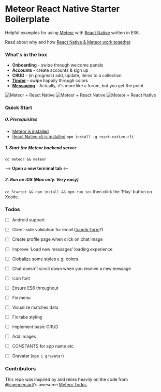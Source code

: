 # Meteor React Native Starter Boilerplate
Helpful examples for using [Meteor](http://meteor.com) with [React Native](https://facebook.github.io/react-native/) written in ES6.

Read about why and how [React Native & Meteor work together](https://github.com/meteor-factory/awesome-react-native-meteor/).

### What's in the box
* **Onboarding** - swipe through welcome panels
* **Accounts** - create accounts & sign up
* **CRUD** - (in progress) add, update, items to a collection
* [**Tinder**](https://github.com/meteor-factory/react-native-tinder-swipe-cards) - swipe happily through colors
* [**Messaging**](https://github.com/FaridSafi/react-native-gifted-messenger/) - Actually, it's more like a forum, but you get the point

![Meteor + React Native](https://raw.githubusercontent.com/meteor-factory/react-native-meteor-starter/develop/screenshots/react-native-meteor-starter-1.gif)
![Meteor + React Native](https://raw.githubusercontent.com/meteor-factory/react-native-meteor-starter/develop/screenshots/react-native-meteor-starter-2.gif)
![Meteor + React Native](https://raw.githubusercontent.com/meteor-factory/react-native-meteor-starter/develop/screenshots/react-native-meteor-starter-3.gif)

### Quick Start
##### 0. Prerequisites
* [Meteor is installed](https://www.meteor.com/install)
* [React Native cli is installed](https://facebook.github.io/react-native/docs/getting-started.html#content) `npm install -g react-native-cli`

##### 1. Start the Meteor backend server
`cd meteor && meteor`

--> **Open a new terminal tab**  <--
##### 2. Run on iOS (Mac only. Very easy)
`cd Starter && npm install && npm run ios` then click the 'Play' button on Xcode.

### Todos
- [ ] Android support
- [ ] Client-side validation for email ([tcomb-form](https://github.com/gcanti/tcomb-form-native)?)
- [ ] Create profile page when click on chat image
- [ ] Improve 'Load new messages' loading experience
- [ ] Globalize some styles e.g. colors
- [ ] Chat doesn't scroll down when you receive a new message
- [ ] Icon font
- [ ] Ensure ES6 throughout
- [ ] Fix menu
- [ ] Visualize matches data
- [ ] Fix tabs styling
- [ ] Implement basic CRUD
- [ ] Add images
- [ ] CONSTANTS for app name etc.
- [ ] Gravatar (`npm i gravatar`)


### Contributors
This repo was inspired by and relies heavily on the code from [@spencercarli](https://github.com/spencercarli/)'s awesome [Meteor Todos](https://github.com/spencercarli/meteor-todos-react-native)
